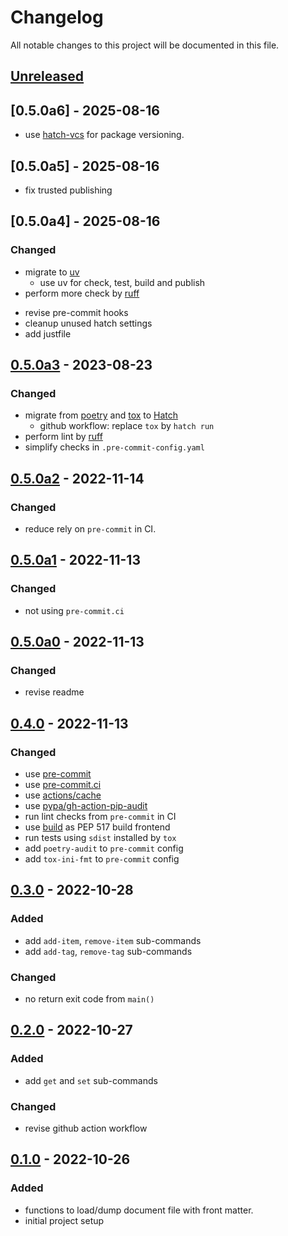 # Changelog

All notable changes to this project will be documented in this file.

## [Unreleased]
## [0.5.0a6] - 2025-08-16
- use [hatch-vcs](https://pypi.org/project/hatch-vcs/) for package versioning.

## [0.5.0a5] - 2025-08-16
- fix trusted publishing

## [0.5.0a4] - 2025-08-16
### Changed
- migrate to [uv](https://docs.astral.sh/uv/)
  - use uv for check, test, build and publish
- perform more check by [ruff](https://github.com/astral-sh/ruff)
* revise pre-commit hooks
* cleanup unused hatch settings
* add justfile

## [0.5.0a3] - 2023-08-23
### Changed
* migrate from [poetry](https://python-poetry.org) and [tox](https://tox.wiki/) to [Hatch](https://hatch.pypa.io/latest/)
    * github workflow: replace `tox` by `hatch run`
* perform lint by [ruff](https://github.com/astral-sh/ruff)
* simplify checks in `.pre-commit-config.yaml`

## [0.5.0a2] - 2022-11-14
### Changed
* reduce rely on `pre-commit` in CI.

## [0.5.0a1] - 2022-11-13
### Changed
* not using `pre-commit.ci`

## [0.5.0a0] - 2022-11-13
### Changed
* revise readme

## [0.4.0] - 2022-11-13
### Changed
* use [pre-commit](https://pre-commit.com/)
* use [pre-commit.ci](https://pre-commit.ci)
* use [actions/cache](https://github.com/actions/cache)
* use [pypa/gh-action-pip-audit](https://github.com/pypa/gh-action-pip-audit)
* run lint checks from `pre-commit` in CI
* use [build](https://pypa-build.readthedocs.io/en/stable/) as PEP 517 build frontend
* run tests using `sdist` installed by `tox`
* add `poetry-audit` to `pre-commit` config
* add `tox-ini-fmt` to `pre-commit` config

## [0.3.0] - 2022-10-28
### Added
* add `add-item`, `remove-item` sub-commands
* add `add-tag`, `remove-tag` sub-commands

### Changed
* no return exit code from `main()`

## [0.2.0] - 2022-10-27
### Added
* add `get` and `set` sub-commands

### Changed
* revise github action workflow

## [0.1.0] - 2022-10-26
### Added
* functions to load/dump document file with front matter.
* initial project setup


[Unreleased]: https://github.com/koyeung/py-frontmatter/compare/main...HEAD
[0.5.0a3]: https://github.com/koyeung/py-frontmatter/releases/tag/0.5.0a3
[0.5.0a2]: https://github.com/koyeung/py-frontmatter/releases/tag/0.5.0a2
[0.5.0a1]: https://github.com/koyeung/py-frontmatter/releases/tag/0.5.0a1
[0.5.0a0]: https://github.com/koyeung/py-frontmatter/releases/tag/0.5.0a0
[0.4.0]: https://github.com/koyeung/py-frontmatter/releases/tag/0.4.0
[0.3.0]: https://github.com/koyeung/py-frontmatter/releases/tag/0.3.0
[0.2.0]: https://github.com/koyeung/py-frontmatter/releases/tag/0.2.0
[0.1.0]: https://github.com/koyeung/py-frontmatter/releases/tag/0.1.0
